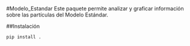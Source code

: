 #Modelo_Estandar
Este paquete permite analizar y graficar información sobre las partículas del Modelo Estándar.

##Instalación
```bash
pip install .
